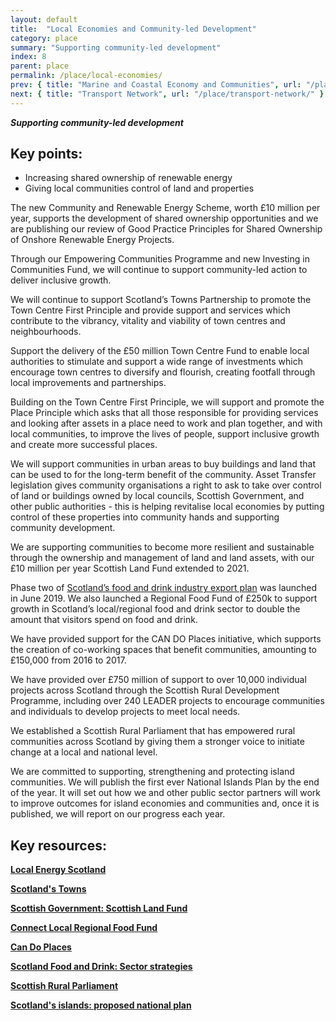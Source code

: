 ```yaml
---
layout: default
title:  "Local Economies and Community-led Development"
category: place
summary: "Supporting community-led development"
index: 8
parent: place
permalink: /place/local-economies/
prev: { title: "Marine and Coastal Economy and Communities", url: "/place/marine-and-coastal" }
next: { title: "Transport Network", url: "/place/transport-network/" }
---
```

***Supporting community-led development***

## Key points:

* Increasing shared ownership of renewable energy
* Giving local communities control of land and properties

The new Community and Renewable Energy Scheme, worth £10 million per year, supports the development of shared ownership opportunities and we are publishing our review of Good Practice Principles for Shared Ownership of Onshore Renewable Energy Projects.  

Through our Empowering Communities Programme and new Investing in Communities Fund, we will continue to support community-led action to deliver inclusive growth.  

We will continue to support Scotland’s Towns Partnership to promote the Town Centre First Principle and provide support and services which contribute to the vibrancy, vitality and viability of town centres and neighbourhoods.  

Support the delivery of the £50 million Town Centre Fund to enable local authorities to stimulate and support a wide range of investments which encourage town centres to diversify and flourish, creating footfall through local improvements and partnerships.  

Building on the Town Centre First Principle, we will support and promote the Place Principle which asks that all those responsible for providing services and looking after assets in a place need to work and plan together, and with local communities, to improve the lives of people, support inclusive growth and create more successful places.  

We will support communities in urban areas to buy buildings and land that can be used to for the long-term benefit of the community. Asset Transfer legislation gives community organisations a right to ask to take over control of land or buildings owned by local councils, Scottish Government, and other public authorities - this is helping revitalise local economies by putting control of these properties into community hands and supporting community development.  

We are supporting communities to become more resilient and sustainable through the ownership and management of land and land assets, with our £10 million per year Scottish Land Fund extended to 2021.  

Phase two of [Scotland’s food and drink industry export plan](https://news.gov.scot/news/food-and-drink-exports) was launched in June 2019. We also launched a Regional Food Fund of £250k to support growth in Scotland’s local/regional food and drink sector to double the amount that visitors spend on food and drink.  

We have provided support for the CAN DO Places initiative, which supports the creation of co-working spaces that benefit communities, amounting to £150,000 from 2016 to 2017.  

We have provided over £750 million of support to over 10,000 individual projects across Scotland through the Scottish Rural Development Programme, including over 240 LEADER projects to encourage communities and individuals to develop projects to meet local needs.  

We established a Scottish Rural Parliament that has empowered rural communities across Scotland by giving them a stronger voice to initiate change at a local and national level.  

We are committed to supporting, strengthening and protecting island communities.  We will publish the first ever National Islands Plan by the end of the year. It will set out how we and other public sector partners will work to improve outcomes for island economies and communities and, once it is published, we will report on our progress each year.  

## Key resources:

**[Local Energy Scotland](https://www.localenergy.scot/)**  

**[Scotland's Towns](https://www.scotlandstowns.org/)**

**[Scottish Government: Scottish Land Fund](https://www.gov.scot/policies/land-reform/scottish-land-fund/)**

**[Connect Local Regional Food Fund](https://connectlocal.scot/funding/regional-food-fund/)**

**[Can Do Places](http://www.candoplaces.org/)**

**[Scotland Food and Drink: Sector strategies](https://foodanddrink.scot/resources/sector-strategies/)**

**[Scottish Rural Parliament](https://scottishruralparliament.org.uk/)**

**[Scotland's islands: proposed national plan](https://www.gov.scot/publications/proposed-national-plan-scotlands-islands/)**
